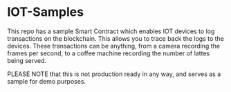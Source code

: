# IOT-Samples
This repo has a sample Smart Contract which enables IOT devices to log transactions on the blockchain. This allows you to trace back the logs to the devices.
These transactions can be anything, from a camera recording the frames per second, to a coffee machine recording the number of lattes being served.

PLEASE NOTE that this is not production ready in any way, and serves as a sample for demo purposes.
